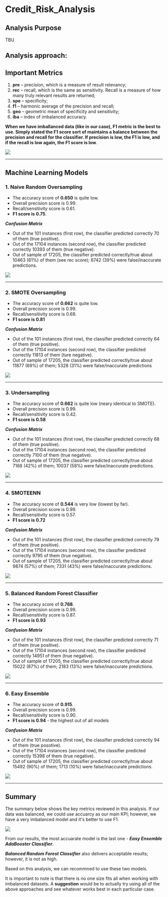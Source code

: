 # Credit_Risk_Analysis

## Analysis Purpose

TBU

## Analysis approach: 




## Important Metrics 

1.	**pre** – precision, which is a measure of result relevancy;
2.	**rec** – recall, which is the same as sensitivity. Recall is a measure of how many truly relevant results are returned;
3.	**spe** – specificity;
4.	**f1** – harmonic average of the precision and recall; 
5.	**geo** – geometric mean of specificity and sensitivity;
6.	**iba** – index of imbalanced accuracy.


**When we have imballanced data (like in our case), F1 metric is the best to use. Simply stated the F1 score sort of maintains a balance between the precision and recall for the classifier. If precision is low, the F1 is low, and if the recall is low again, the F1 score is low**.


![](https://github.com/jojobear2020/Credit_Risk_Analysis/blob/main/images/f1_formula.PNG)

_____________________________________

## Machine Learning Models

### 1. Naive Random Oversampling

* The accuracy score of **0.650** is quite low.
* Overall precision score is 0.99.
* Recall/sensitivity score is 0.61.
* **F1 score is 0.75**.


***Confusion Matrix***

* Out of the 101 instances (first row), the classifier predicted correctly 70 of them (true positive).
* Out of the 17104 instances (second row), the classifier predicted correctly 10393 of them (true negative).
* Out of sample of 17205, the classifier predicted correctly/true about 10463 (61%) of them (see rec score); 6742 (39%) were false/inaccurate predictions.


![]( https://github.com/jojobear2020/Credit_Risk_Analysis/blob/main/images/naive_random_oversampling_all.PNG)

____________________________


### 2. SMOTE Oversampling

* The accuracy score of **0.662** is quite low.
* Overall precision score is 0.99.
* Recall/sensitivity score is 0.69.
* **F1 score is 0.81**


***Confusion Matrix***

* Out of the 101 instances (first row), the classifier predicted correctly 64 of them (true positive).
* Out of the 17104 instances (second row), the classifier predicted correctly 11813 of them (ture negative).
* Out of sample of 17205, the classifier predicted correctly/true about 11877 (69%) of them; 5328 (31%) were false/inaccurate predictions

![]( https://github.com/jojobear2020/Credit_Risk_Analysis/blob/main/images/smote_oversampling_all.PNG)

__________________________

### 3. Undersampling

* The accuracy score of **0.662** is quite low (neary identical to SMOTE).
* Overall precision score is 0.99.
* Recall/sensitivity score is 0.42.
* **F1 score is 0.58**


***Confusion Matrix***

* Out of the 101 instances (first row), the classifier predicted correctly 68 of them (true positive).
* Out of the 17104 instances (second row), the classifier predicted correctly 7100 of them (true negative).
* Out of sample of 17205, the classifier predicted correctly/true about 7168 (42%) of them; 10037 (58%) were false/inaccurate predictions.



![]( https://github.com/jojobear2020/Credit_Risk_Analysis/blob/main/images/undersampling_all.PNG)

_____________________________

### 4. SMOTEENN

* The accuracy score of **0.544** is very low (lowest by far).
* Overall precision score is 0.99.
* Recall/sensitivity score is 0.57.
* **F1 score is 0.72**


***Confusion Matrix***

* Out of the 101 instances (first row), the classifier predicted correctly 79 of them (true positive).
* Out of the 17104 instances (second row), the classifier predicted correctly 9795 of them (true negative).
* Out of sample of 17205, the classifier predicted correctly/true about 9874 (57%) of them; 7331 (43%) were false/inaccurate predictions.

![]( https://github.com/jojobear2020/Credit_Risk_Analysis/blob/main/images/smoteenn_all.PNG)

______________________

### 5. Balanced Random Forest Classifier

* The accuracy score of **0.788**.
* Overall precision score is 0.99.
* Recall/sensitivity score is 0.87.
* **F1 score is 0.93**


***Confusion Matrix***

* Out of the 101 instances (first row), the classifier predicted correctly 71 of them (true positive).
* Out of the 17104 instances (second row), the classifier predicted correctly 14951 of them (true negative).
* Out of sample of 17205, the classifier predicted correctly/true about 15022 (87%) of them;  2183 (13%) were false/inaccurate predictions.



![](https://github.com/jojobear2020/Credit_Risk_Analysis/blob/main/images/balanced_random_forester_classifier_all.PNG)

_______________________________

### 6. Easy Ensemble

* The accuracy score of **0.915**.
* Overall precision score is 0.99.
* Recall/sensitivity score is 0.90.
* **F1 score is 0.94** - the highest out of all models


***Confusion Matrix***

* Out of the 101 instances (first row), the classifier predicted correctly 94 of them (true posotive).
* Out of the 17104 instances (second row), the classifier predicted correctly 15398 of them (true negative).
* Out of sample of 17205, the classifier predicted correctly/true about 15492 (90%) of them;  1713 (10%) were false/inaccurate predictions.


![](https://github.com/jojobear2020/Credit_Risk_Analysis/blob/main/images/easy_ensemble_adaboost_classifier_all.PNG)

_________________________

## Summary

The summary below shows the key metrics reviewed in this analysis.  If our data was balanced, we could use accuarcy as our main KPI; however, we have a very imbalanced model and it's better to use F1. 

![](https://github.com/jojobear2020/Credit_Risk_Analysis/blob/main/images/summary_stats_all_models_details.PNG)

From our results, the most accuarate model is the last one - ***Easy Ensemble AdaBooster Classifier***. 

***Balanced Random Forest Classifier*** also delivers acceptable results; however, it is not as high. 

Based on this analysis, we can recommned to use these two models.

It is important to note is that there is no one size fits all when working with imbalanced datasets. A **suggestion** would be to actually try using all of the above approaches and see whatever works best in each particular case.


